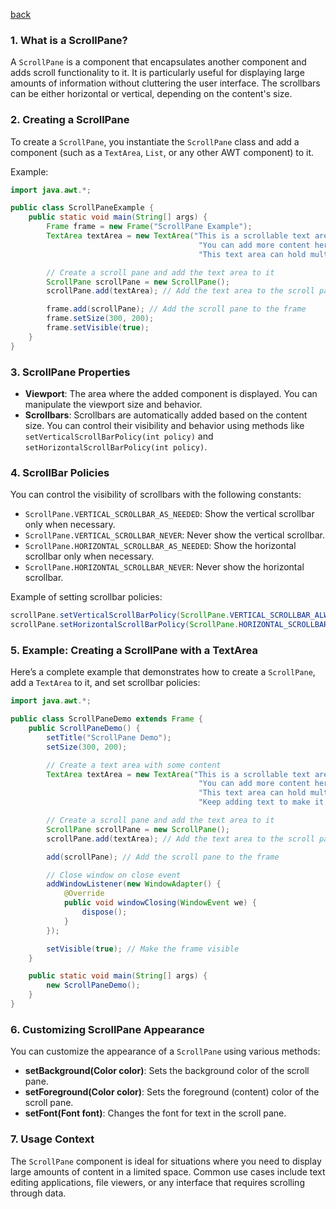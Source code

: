 [back](main.md)
### 1. **What is a ScrollPane?**
A `ScrollPane` is a component that encapsulates another component and adds scroll functionality to it. It is particularly useful for displaying large amounts of information without cluttering the user interface. The scrollbars can be either horizontal or vertical, depending on the content's size.

### 2. **Creating a ScrollPane**
To create a `ScrollPane`, you instantiate the `ScrollPane` class and add a component (such as a `TextArea`, `List`, or any other AWT component) to it.

Example:
```java
import java.awt.*;

public class ScrollPaneExample {
    public static void main(String[] args) {
        Frame frame = new Frame("ScrollPane Example");
        TextArea textArea = new TextArea("This is a scrollable text area.\n" +
                                          "You can add more content here to see the scrolling feature in action.\n" +
                                          "This text area can hold multiple lines of text.");

        // Create a scroll pane and add the text area to it
        ScrollPane scrollPane = new ScrollPane();
        scrollPane.add(textArea); // Add the text area to the scroll pane

        frame.add(scrollPane); // Add the scroll pane to the frame
        frame.setSize(300, 200);
        frame.setVisible(true);
    }
}
```

### 3. **ScrollPane Properties**
- **Viewport**: The area where the added component is displayed. You can manipulate the viewport size and behavior.
- **Scrollbars**: Scrollbars are automatically added based on the content size. You can control their visibility and behavior using methods like `setVerticalScrollBarPolicy(int policy)` and `setHorizontalScrollBarPolicy(int policy)`.

### 4. **ScrollBar Policies**
You can control the visibility of scrollbars with the following constants:
- `ScrollPane.VERTICAL_SCROLLBAR_AS_NEEDED`: Show the vertical scrollbar only when necessary.
- `ScrollPane.VERTICAL_SCROLLBAR_NEVER`: Never show the vertical scrollbar.
- `ScrollPane.HORIZONTAL_SCROLLBAR_AS_NEEDED`: Show the horizontal scrollbar only when necessary.
- `ScrollPane.HORIZONTAL_SCROLLBAR_NEVER`: Never show the horizontal scrollbar.

Example of setting scrollbar policies:
```java
scrollPane.setVerticalScrollBarPolicy(ScrollPane.VERTICAL_SCROLLBAR_ALWAYS);
scrollPane.setHorizontalScrollBarPolicy(ScrollPane.HORIZONTAL_SCROLLBAR_NEVER);
```

### 5. **Example: Creating a ScrollPane with a TextArea**
Here’s a complete example that demonstrates how to create a `ScrollPane`, add a `TextArea` to it, and set scrollbar policies:

```java
import java.awt.*;

public class ScrollPaneDemo extends Frame {
    public ScrollPaneDemo() {
        setTitle("ScrollPane Demo");
        setSize(300, 200);

        // Create a text area with some content
        TextArea textArea = new TextArea("This is a scrollable text area.\n" +
                                          "You can add more content here to see the scrolling feature in action.\n" +
                                          "This text area can hold multiple lines of text.\n\n" +
                                          "Keep adding text to make it scrollable.");

        // Create a scroll pane and add the text area to it
        ScrollPane scrollPane = new ScrollPane();
        scrollPane.add(textArea); // Add the text area to the scroll pane

        add(scrollPane); // Add the scroll pane to the frame

        // Close window on close event
        addWindowListener(new WindowAdapter() {
            @Override
            public void windowClosing(WindowEvent we) {
                dispose();
            }
        });

        setVisible(true); // Make the frame visible
    }

    public static void main(String[] args) {
        new ScrollPaneDemo();
    }
}
```

### 6. **Customizing ScrollPane Appearance**
You can customize the appearance of a `ScrollPane` using various methods:
- **setBackground(Color color)**: Sets the background color of the scroll pane.
- **setForeground(Color color)**: Sets the foreground (content) color of the scroll pane.
- **setFont(Font font)**: Changes the font for text in the scroll pane.

### 7. **Usage Context**
The `ScrollPane` component is ideal for situations where you need to display large amounts of content in a limited space. Common use cases include text editing applications, file viewers, or any interface that requires scrolling through data.